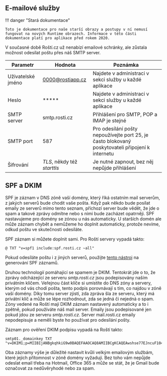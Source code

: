 ## E-mailové služby

!!! danger "Stará dokumentace"

    Toto je dokumentace pro naše starší obrazy a postupy v ní nemusí fungovat na nových Runtime obrazech. Informace v této části dokumentace platí pro aplikace před rokem 2020.

V současné době Roští.cz už nenabízí emailové schránky, ale zůstala možnost odesílat poštu přes náš SMTP server.

|Parametr|Hodnota|Poznámka|
|-|-|-|
|Uživatelské jméno|0000@rostiapp.cz|Najdete v administraci v sekci služby u každé aplikace|
|Heslo| \*\*\*\*\*|Najdete v administraci v sekci služby u každé aplikace|
|SMTP server|smtp.rosti.cz|Přihlášení pro SMTP, POP a IMAP je stejné|
|SMTP port  | 587 | Pro odesílání pošty nepoužívejte port 25, je často blokovaný poskytovateli připojení k internetu |
|Šifrování|*TLS*, někdy též *starttls*|Je nutné zapnout, bez něj nepůjde přihlášení|

## SPF a DKIM

SPF je záznam v DNS zóně vaší domény, který říká ostatním mail serverům, z jakých serverů bude chodit vaše pošta. Když pak někdo bude posílat emaily ze serverů mimo tento seznam, příchozí server bude vědět, že jde o spam a takové zprávy odmítne nebo s nimi bude zacházet opatrněji. SPF nastavujeme pro domény se zónou u nás automaticky. U starších domén ale může záznam chybět a nemůžeme ho doplnit automaticky, protože nevíme, odkud poštu ve skutečnosti odesíláte.

SPF záznam si můžete doplnit sami. Pro Roští servery vypadá takto:

    @ TXT "v=spf1 include:spf.rosti.cz ~all"

Pokud odesíláte poštu i z jiných serverů, použijte [tento nástroj](http://www.spfwizard.net/) na generování SPF záznamů.

Druhou technologií pomáhající se spamem je DKIM. Tentokrát jde o to, že zprávy odcházející ze serveru *smtp.rosti.cz* jsou podepisovány naším privátním klíčem. Veřejnou část klíče si umístíte do DNS zóny a servery, kterým od vás chodí pošta, tento podpis porovnávají s tím, co najdou v zóně vaší domény. Díky tomu server zjistí, zda zpráva šla ze serveru, který má privátní klíč a může se lépe rozhodnout, zda se jedná či nejedná o spam. Zóny vedené na Roští mají DKIM záznam nastavený automaticky a to i zpětně, pokud používáte náš mail server. Emaily jsou podepisované jen pokud jdou ze serveru *smtp.rosti.cz*. Server mail.rosti.cz emaily nepodepisuje a neměli byste ho používat pro odesílání pošty.

Záznam pro ověření DKIM podpisu vypadá na Roští takto:

    smtp01._domainkey TXT "v=DKIM1;p=MIIBIjANBgkqhkiG9w0BAQEFAAOCAQ8AMIIBCgKCAQEAwshse77EJncuF104/Sl6HsafJxEmBPUoBduGKgcDbt8jwio4/Frz6k98+ZA1woMEhUWt72McktdVVf/kcGubdOA+AMnqvYRJzQAYQsAOUJzZDt/nRvBwYkuoVbrNrdnw8KN/s/T3lGWXDKf1Ly4knWZhStw8RNCr2+km4A78ab/ufvSggWj2A+nE5L3Vb8DRldJ7IatWsOC8su3vBMMVt5wYR1TfHDgP878RlDfXkGFLUzN+Uh8uc9+m7WHt7oM4wNMoBazjJJqKq4mF80YNXFKvEtL7Qzy7DPYYylSCNcYyOKwNmj8lNZiO1EHHe2qMGszepA33AecaWZdW8UhgUwIDAQAB"

Oba záznamy výše je důležité nastavit kvůli velkým emailovým službám, které jejich přítomnost v zóně domény vyžadují. Bez toho vám nepůjde odeslat email třeba na Hotmail, Office 365 a může se stát, že je Gmail bude označovat za nedůvěryhodé nebo za spam.
